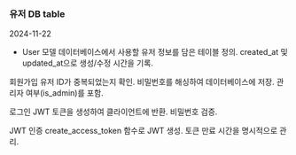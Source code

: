### 유저 DB table
2024-11-22

- User 모델
데이터베이스에서 사용할 유저 정보를 담은 테이블 정의.
created_at 및 updated_at으로 생성/수정 시간을 기록.


회원가입
유저 ID가 중복되었는지 확인.
비밀번호를 해싱하여 데이터베이스에 저장.
관리자 여부(is_admin)를 포함.

로그인
JWT 토큰을 생성하여 클라이언트에 반환.
비밀번호 검증.

JWT 인증
create_access_token 함수로 JWT 생성.
토큰 만료 시간을 명시적으로 관리.